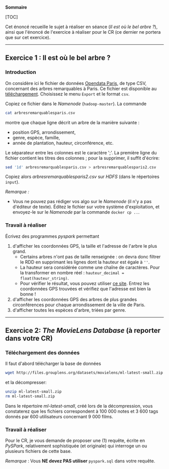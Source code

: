 **Sommaire**

[TOC]

Cet énoncé recueille le sujet à réaliser en séance (_Il est où le bel arbre ?_), ainsi que l'énoncé de l'exercice à réaliser pour le CR (ce dernier ne portera que sur cet exercice).

---
## Exercice 1 : Il est où le bel arbre ?

### Introduction

On considère ici le fichier de données [Opendata Paris](http://opendata.paris.fr), de type CSV, concernant des arbres remarquables à Paris. Ce fichier est disponible au [téléchargement](https://opendata.paris.fr/explore/dataset/arbresremarquablesparis/information/). Choisissez le menu `Export` et le format `csv`.

Copiez ce fichier dans le _Namenode_ (`hadoop-master`). La commande 
```bash
cat arbresremarquablesparis.csv
```
montre que chaque ligne décrit un arbre de la manière suivante : 

  - position GPS, arrondissement, 
  - genre, espèce, famille, 
  - année de plantation, hauteur, circonférence, etc. 

Le séparateur entre les colonnes est le caractère ';'. La première ligne du fichier contient les titres des colonnes ; pour la supprimer, il suffit d'écrire:
```bash
sed '1d' arbresremarquablesparis.csv > arbresremarquablesparis2.csv 
```
Copiez alors _arbresremarquablesparis2.csv_ sur _HDFS_ (dans le répertoires `input`).

*Remarque :* 

  - Vous ne pouvez pas rédiger vos algo sur le _Namenode_ (il n'y a pas d'éditeur de texte). Éditez le fichier sur votre système d'exploitation, et envoyez-le sur le _Namenode_ par la commande `docker cp ..`.


### Travail à réaliser

Écrivez des programmes _pyspark_ permettant 

  1. d'afficher les coordonnées GPS, la taille et l'adresse de l'arbre le plus grand.   
     - Certains arbres n'ont pas de taille renseignée : on devra donc filtrer le RDD en supprimant les lignes dont la hauteur est égale à `''`.       
     - La hauteur sera considérée comme une chaîne de caractères. Pour la transformer en nombre réel : `hauteur_decimal = float(hauteur_string)`.     
     - Pour vérifier le résultat, vous pouvez utiliser [ce site](http://www.coordonnees-gps.fr/). Entrez les coordonnées GPS trouvées et vérifiez que l'adresse est bien la bonne !    
  1. d'afficher les coordonnées GPS des arbres de plus grandes circonférences pour chaque arrondissement de la ville de Paris.
  1. d'afficher toutes les espèces d'arbre, triées par genre. 

---
## Exercice 2: _The MovieLens Database_ (à reporter dans votre CR)

### Téléchargement des données

Il faut d'abord télécharger la base de données
```bash
wget http://files.grouplens.org/datasets/movielens/ml-latest-small.zip
```
et la décompresser:
```bash
unzip ml-latest-small.zip
rm ml-latest-small.zip
```
Dans le répertoire _ml-latest-small_, créé lors de la décompression, vous constaterez que les fichiers correspondent à 100 000 notes et 3 600 tags donnés par 600 utilisateurs concernant 9 000 films.

### Travail à réaliser

Pour le CR, je vous demande de proposer une (1) requête, écrite en _PySPark_, relativement sophistiquée (et originale) qui interroge un ou plusieurs fichiers de cette base.

*Remarque* : Vous **NE devez PAS utiliser** `pyspark.sql` dans votre requête.